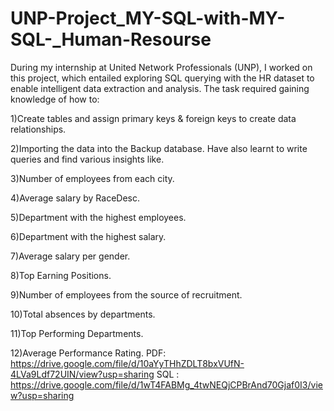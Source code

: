 # UNP-Project_MY-SQL-with-MY-SQL-_Human-Resourse
During my internship at United Network Professionals (UNP), I worked on this project, which entailed exploring SQL querying with the HR dataset to enable intelligent data extraction and analysis. The task required gaining knowledge of how to:

1)Create tables and assign primary keys & foreign keys to create data relationships.

2)Importing the data into the Backup database. Have also learnt to write queries and find various insights like.

3)Number of employees from each city.

4)Average salary by RaceDesc.

5)Department with the highest employees.

6)Department with the highest salary.

7)Average salary per gender.

8)Top Earning Positions.

9)Number of employees from the source of recruitment.

10)Total absences by departments.

11)Top Performing Departments.

12)Average Performance Rating.
PDF: https://drive.google.com/file/d/10aYyTHhZDLT8bxVUfN-4LVa9Ldf72UIN/view?usp=sharing
SQL : https://drive.google.com/file/d/1wT4FABMg_4twNEQjCPBrAnd70Gjaf0I3/view?usp=sharing
